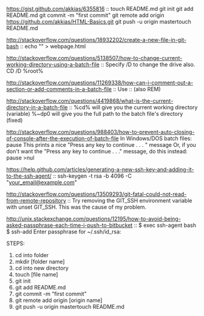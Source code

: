 https://gist.github.com/akkias/6355816 ::
touch README.md
git init
git add README.md
git commit -m "first commit"
git remote add origin https://github.com/akkias/HTML-Basics.git
git push -u origin mastertouch README.md

http://stackoverflow.com/questions/18932202/create-a-new-file-in-git-bash ::
echo "" > webpage.html

http://stackoverflow.com/questions/5138507/how-to-change-current-working-directory-using-a-batch-file ::
Specify /D to change the drive also.
CD /D %root%

http://stackoverflow.com/questions/11269338/how-can-i-comment-out-a-section-or-add-comments-in-a-batch-file ::
Use :: (also REM)

http://stackoverflow.com/questions/4419868/what-is-the-current-directory-in-a-batch-file ::
%cd% will give you the current working directory (variable)
%~dp0 will give you the full path to the batch file's directory (fixed)

http://stackoverflow.com/questions/988403/how-to-prevent-auto-closing-of-console-after-the-execution-of-batch-file
In Windows/DOS batch files:
pause
This prints a nice "Press any key to continue . . . " message
Or, if you don't want the "Press any key to continue . . ." message, do this instead:
pause >nul

https://help.github.com/articles/generating-a-new-ssh-key-and-adding-it-to-the-ssh-agent/ ::
ssh-keygen -t rsa -b 4096 -C "your_email@example.com"

http://stackoverflow.com/questions/13509293/git-fatal-could-not-read-from-remote-repository ::
Try removing the GIT_SSH environment variable with unset GIT_SSH. This was the cause of my problem.

http://unix.stackexchange.com/questions/12195/how-to-avoid-being-asked-passphrase-each-time-i-push-to-bitbucket ::
$ exec ssh-agent bash
$ ssh-add
Enter passphrase for ~/.ssh/id_rsa: 

STEPS:
1. cd into folder
2. mkdir [folder name]
3. cd into new directory
4. touch [file name]
5. git init
6. git add README.md
7. git commit -m "first commit"
8. git remote add origin [origin name]
9. git push -u origin mastertouch README.md